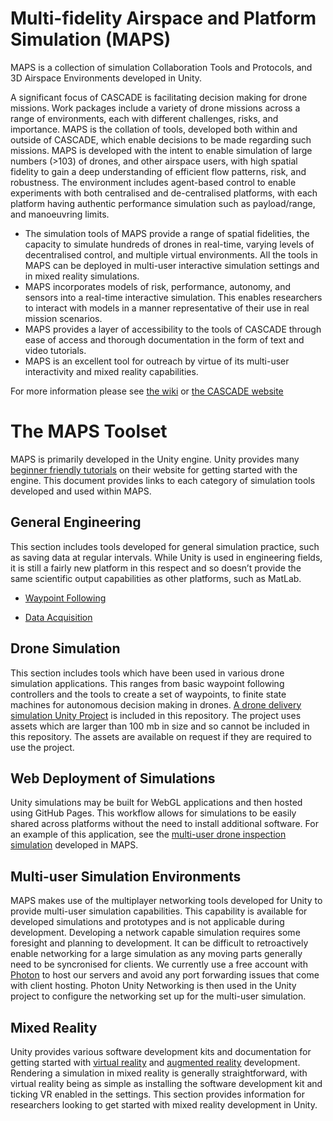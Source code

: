 # Multi-fidelity Airspace and Platform Simulation (MAPS)

MAPS is a collection of simulation Collaboration Tools and Protocols, and 3D Airspace Environments developed in Unity.

A significant focus of CASCADE is facilitating decision making for drone missions. Work packages include a variety of drone missions across a range of environments, each with different challenges, risks, and importance. MAPS is the collation of tools, developed both within and outside of CASCADE, which enable decisions to be made regarding such missions. MAPS is developed with the intent to enable simulation of large numbers (>103) of drones, and other airspace users, with high spatial fidelity to gain a deep understanding of efficient flow patterns, risk, and robustness. The environment includes agent-based control to enable experiments with both centralised and de-centralised platforms, with each platform having authentic performance simulation such as payload/range, and manoeuvring limits.

- The simulation tools of MAPS provide a range of spatial fidelities, the capacity to simulate hundreds of drones in real-time, varying levels of decentralised control, and multiple virtual environments. All the tools in MAPS can be deployed in multi-user interactive simulation settings and in mixed reality simulations. 
-	MAPS incorporates models of risk, performance, autonomy, and sensors into a real-time interactive simulation. This enables researchers to interact with models in a manner representative of their use in real mission scenarios.  
-	MAPS provides a layer of accessibility to the tools of CASCADE through ease of access and thorough documentation in the form of text and video tutorials. 
-	MAPS is an excellent tool for outreach by virtue of its multi-user interactivity and mixed reality capabilities.

For more information please see [the wiki](https://github.com/CASCADE-MAPS/MAPS/wiki) or [the CASCADE website](https://cascadeuav.com/maps/)

# The MAPS Toolset
MAPS is primarily developed in the Unity engine. Unity provides many [beginner friendly tutorials](https://learn.unity.com/tutorials) on their website for getting started with the engine. This document provides links to each category of simulation tools developed and used within MAPS.

## General Engineering
This section includes tools developed for general simulation practice, such as saving data at regular intervals. While Unity is used in engineering fields, it is still a fairly new platform in this respect and so doesn’t provide the same scientific output capabilities as other platforms, such as MatLab.

- [Waypoint Following](https://github.com/CASCADE-MAPS/MAPS/tree/main/Waypoint%20Following)

- [Data Acquisition](https://github.com/CASCADE-MAPS/MAPS/tree/main/Data%20Acquisition)

## Drone Simulation
This section includes tools which have been used in various drone simulation applications. This ranges from basic waypoint following controllers and the tools to create a set of waypoints, to finite state machines for autonomous decision making in drones. [A drone delivery simulation Unity Project](https://github.com/CASCADE-MAPS/MAPS/tree/main/Drone%20Delivery/Drone%20Agents) is included in this repository. The project uses assets which are larger than 100 mb in size and so cannot be included in this repository. The assets are available on request if they are required to use the project.

## Web Deployment of Simulations
Unity simulations may be built for WebGL applications and then hosted using GitHub Pages. This workflow allows for simulations to be easily shared across platforms without the need to install additional software. For an example of this application, see the [multi-user drone inspection simulation](https://conorzam.github.io/MultiDrone/) developed in MAPS.

## Multi-user Simulation Environments
MAPS makes use of the multiplayer networking tools developed for Unity to provide multi-user simulation capabilities. This capability is available for developed simulations and prototypes and is not applicable during development. Developing a network capable simulation requires some foresight and planning to development. It can be difficult to retroactively enable networking for a large simulation as any moving parts generally need to be syncronised for clients. We currently use a free account with [Photon](https://www.photonengine.com/pun) to host our servers and avoid any port forwarding issues that come with client hosting. Photon Unity Networking is then used in the Unity project to configure the networking set up for the multi-user simulation.

## Mixed Reality
Unity provides various software development kits and documentation for getting started with [virtual reality](https://docs.unity3d.com/Manual/VROverview.html) and [augmented reality](https://docs.unity3d.com/Manual/AROverview.html) development. Rendering a simulation in mixed reality is generally straightforward, with virtual reality being as simple as installing the software development kit and ticking VR enabled in the settings. This section provides information for researchers looking to get started with mixed reality development in Unity.
